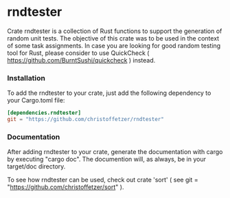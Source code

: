 rndtester
=========

Crate rndtester is a collection of Rust functions to support the generation
of random unit tests. The objective of this crate was to be used in the
context of some task assignments. In case you are looking for good 
random testing tool for Rust, please consider to use QuickCheck 
( https://github.com/BurntSushi/quickcheck ) instead. 

### Installation

To add the rndtester to your crate, just add the following
dependency to your Cargo.toml file:

```toml
[dependencies.rndtester]
git = "https://github.com/christoffetzer/rndtester"
```

### Documentation


After adding rndtester to your crate, generate the documentation with
cargo by executing "cargo doc". The documention will, as always, be in 
your target/doc directory.

To see how rndtester can be used, check out crate 'sort' ( see 
git = "https://github.com/christoffetzer/sort" ).



